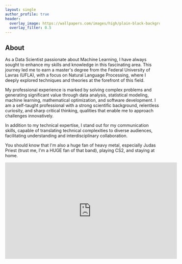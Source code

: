 ```yaml
---
layout: single
author_profile: true
header:
  overlay_image: https://wallpapers.com/images/high/plain-black-background-ms6uthqmbsf3weim.webp
  overlay_filter: 0.5
---
```


## About

As a Data Scientist passionate about Machine Learning, I have always sought to enhance my skills and knowledge in this fascinating area. This journey led me to earn a master's degree from the Federal University of Lavras (UFLA), with a focus on Natural Language Processing, where I deeply explored techniques and theories at the forefront of this field.

My professional experience is marked by solving complex problems and generating significant value through data analysis, statistical modeling, machine learning, mathematical optimization, and software development. I am a self-taught professional with a strong scientific background, relentless curiosity, and sharp critical thinking, qualities that enable me to approach challenges innovatively.

In addition to my technical expertise, I stand out for my communication skills, capable of translating technical complexities to diverse audiences, facilitating understanding and interdisciplinary collaboration.

You should know that I'm also a huge fan of heavy metal, especially Judas Priest (trust me, I'm a HUGE fan of that band), playing CS2, and staying at home.

<div style="text-align: center;">
  <iframe width="560" height="315" src="https://www.youtube.com/embed/C7mREYjstzI" frameborder="0" allow="accelerometer; autoplay; clipboard-write; encrypted-media; gyroscope; picture-in-picture" allowfullscreen></iframe>
</div>
